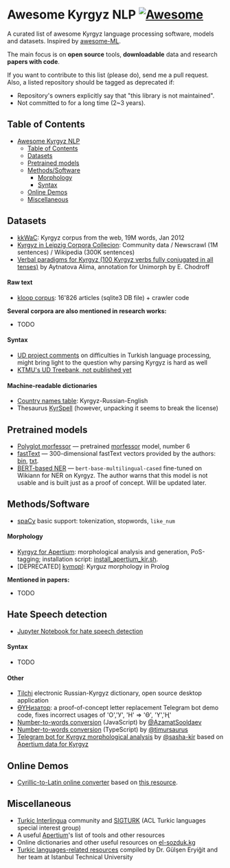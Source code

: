 # Awesome Kyrgyz NLP [![Awesome](https://cdn.rawgit.com/sindresorhus/awesome/d7305f38d29fed78fa85652e3a63e154dd8e8829/media/badge.svg)](https://github.com/sindresorhus/awesome)

A curated list of awesome Kyrgyz language processing software, models and datasets. Inspired by [awesome-ML](https://github.com/josephmisiti/awesome-machine-learning). 

The main focus is on **open source** tools, **downloadable** data and research **papers with code**.

If you want to contribute to this list (please do), send me a pull request.
Also, a listed repository should be tagged as deprecated if:

* Repository's owners explicitly say that "this library is not maintained".
* Not committed to for a long time (2~3 years).

## Table of Contents
<!-- MarkdownTOC depth=3 -->
- [Awesome Kyrgyz NLP](#awesome-kyrgyz-nlp)
  - [Table of Contents](#table-of-contents)
  - [Datasets](#data)
  - [Pretrained models](#pretrained-models)
  - [Methods/Software](#software)
      - [Morphology](#morphology-s)
      - [Syntax](#syntax-s)
  - [Online Demos](#demos)
  - [Miscellaneous](#misc)
<!-- /MarkdownTOC -->

<a name="data"></a>
## Datasets

* [kkWaC](https://www.sketchengine.eu/kywac-kyrgyz-corpus/): Kyrgyz corpus from the web, 19M words, Jan 2012
* [Kyrgyz in Leipzig Corpora Collecion](https://wortschatz.uni-leipzig.de/en/download/Kirghiz): Community data / Newscrawl (1M sentences) / Wikipedia (300K sentences)
* [Verbal paradigms for Kyrgyz (100 Kyrgyz verbs fully conjugated in all tenses)](https://github.com/unimorph/kir) by Aytnatova Alima, annotation for Unimorph by E. Chodroff

#### Raw text
* [kloop corpus](https://github.com/kyrgyz-nlp/kloop-corpus): 16'826 articles (sqlite3 DB file) + crawler code

**Several corpora are also mentioned in research works:**
* TODO

#### Syntax
* [UD project comments](https://universaldependencies.org/tr/) on difficulties in Turkish language processing, might bring light to the question why parsing Kyrgyz is hard as well
* [KTMU's UD Treebank, not published yet](https://github.com/UniversalDependencies/UD_Kyrgyz-KTMU)

#### Machine-readable dictionaries
* [Country names table](https://github.com/kyrgyz-nlp/country_names/blob/main/country_names_in_kyrgyz.tsv): Kyrgyz-Russian-English
* Thesaurus [KyrSpell](http://kyrgyzorfo.narod.ru/) (however, unpacking it seems to break the license)


<a name="pretrained-models"></a>
## Pretrained models
* [Polyglot morfessor](https://github.com/aboSamoor/polyglot/blob/master/docs/MorphologicalAnalysis.rst) —  pretrained [morfessor](http://www.cis.hut.fi/cis/projects/morpho/) model, number 6
* [fastText](https://fasttext.cc/docs/en/crawl-vectors.html) — 300-dimensional fastText vectors provided by the authors: [bin](https://dl.fbaipublicfiles.com/fasttext/vectors-crawl/cc.ky.300.bin.gz), [txt](https://dl.fbaipublicfiles.com/fasttext/vectors-crawl/cc.ky.300.vec.gz).
* [BERT-based NER](https://huggingface.co/murat/kyrgyz_language_NER) —  `bert-base-multilingual-cased` fine-tuned on Wikiann for NER on Kyrgyz. The author warns that this model is not usable and is built just as a proof of concept. Will be updated later.

<a name="software"></a>
## Methods/Software

* [spaCy](https://github.com/explosion/spaCy/tree/master/spacy/lang/ky) basic support: tokenization, stopwords, `like_num`

#### Morphology <a name="morphology-s"></a>
* [Kyrgyz for Apertium](https://github.com/apertium/apertium-kir/): morphological analysis and generation, PoS-tagging; installation script: [install_apertium_kir.sh](/install_apertium_kir.sh).
* [DEPRECATED] [kymopl](https://github.com/dens-den/kymopl): Kyrguz morphology in Prolog

**Mentioned in papers:**
* TODO

## Hate Speech detection
* [Jupyter Notebook for hate speech detection](https://github.com/kyrgyz-nlp/hate-speech-examples)

#### Syntax <a name="syntax-s"></a>
* TODO

#### Other
* [Tilchi](https://github.com/IncorexLLC/Tilchi) electronic Russian-Kyrgyz dictionary, open source desktop application
* [ӨҮҢизатор](https://github.com/kyrgyz-nlp/letter_replacer): a proof-of-concept letter replacement Telegram bot demo code, fixes incorrect usages of 'О','У', 'Н' => 'Ө', 'Ү','Ң'
* [Number-to-words conversion](https://github.com/AzamatSoodaev/number-to-words-kg) (JavaScript) by [@AzamatSooldaev](https://github.com/AzamatSoodaev)
* [Number-to-words conversion](https://github.com/timursaurus/sandar) (TypeScript) by [@timursaurus](https://github.com/timursaurus)
* [Telegram bot for Kyrgyz morphological analysis](https://github.com/sasha-kir/kyrgyz_parser) by [@sasha-kir](https://github.com/sasha-kir) based on [Apertium data for Kyrgyz](https://github.com/apertium/apertium-kir/)

<a name="demos"></a>
## Online Demos
* [Cyrillic-to-Latin online converter](http://www.transliteration.kpr.eu/ky/) based on [this resource](https://www.qyrgyz.com/post/kakoy-budet-kyrgyzskaya-latinitsa).

<a name="misc"></a>
## Miscellaneous
* [Turkic Interlingua](https://github.com/turkic-interlingua) community and [SIGTURK](https://github.com/sigturk/) (ACL Turkic languages special interest group)
* A useful [Apertium](https://wiki.apertium.org/wiki/Kyrgyz)'s list of tools and other resources
* Online dictionaries and other useful resources on [el-sozduk.kg](https://el-sozduk.kg/)
* [Turkic languages-related resources](http://ddi.itu.edu.tr/en/toolsandresources) compiled by Dr. Gülşen Eryiğit and her team at Istanbul Technical University 
